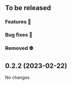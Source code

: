 ## To be released

### Features :tada:

### Bug fixes :bug:

### Removed :no_entry:

## 0.2.2 (2023-02-22)

No changes.
